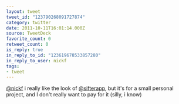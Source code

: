 ```yaml
---
layout: tweet
tweet_id: "123790268091727874"
category: twitter
date: 2011-10-11T16:01:14.000Z
source: TweetDeck
favorite_count: 0
retweet_count: 0
is_reply: true
in_reply_to_id: "123619678533857280"
in_reply_to_user: nickf
tags:
- tweet
---
```


[@nickf](https://twitter.com/@nickf) i really like the look of [@sifterapp](https://twitter.com/@sifterapp), but it's for a small personal project, and I don't really want to pay for it (silly, i know)
